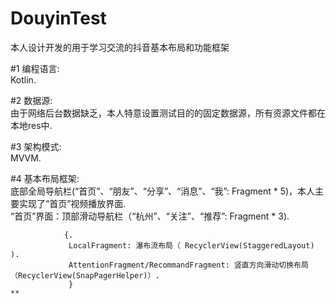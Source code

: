 # DouyinTest
本人设计开发的用于学习交流的抖音基本布局和功能框架

#1 编程语言:   
   Kotlin. 

#2 数据源:   
   由于网络后台数据缺乏，本人特意设置测试目的的固定数据源，所有资源文件都在本地res中. 

#3 架构模式:   
   MVVM. 

#4 基本布局框架:   
   底部全局导航栏(“首页”、“朋友”、“分享”、“消息”、“我”: Fragment * 5)，本人主要实现了“首页”视频播放界面.   
                “首页”界面：顶部滑动导航栏（“杭州”、“关注”、“推荐”: Fragment * 3). 
                
                {. 
                 LocalFragment: 瀑布流布局（ RecyclerView(StaggeredLayout) ).  
                 AttentionFragment/RecommandFragment: 竖直方向滑动切换布局（RecyclerView(SnapPagerHelper)）. 
                 }
    **

